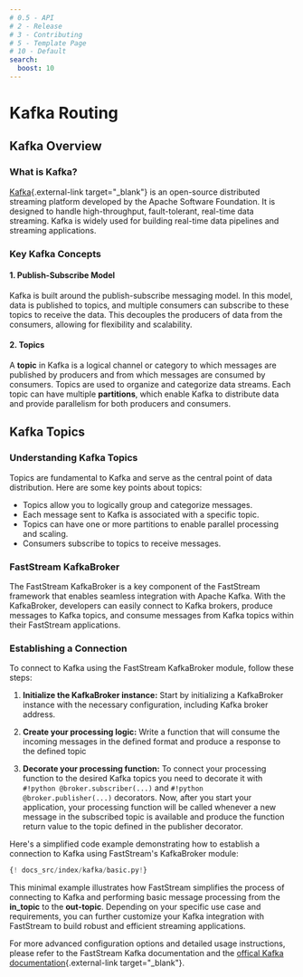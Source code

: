 ```yaml
---
# 0.5 - API
# 2 - Release
# 3 - Contributing
# 5 - Template Page
# 10 - Default
search:
  boost: 10
---
```


# Kafka Routing

## Kafka Overview

### What is Kafka?

[Kafka](https://kafka.apache.org/){.external-link target="_blank"} is an open-source distributed streaming platform developed by the Apache Software Foundation. It is designed to handle high-throughput, fault-tolerant, real-time data streaming. Kafka is widely used for building real-time data pipelines and streaming applications.

### Key Kafka Concepts

#### 1. Publish-Subscribe Model

Kafka is built around the publish-subscribe messaging model. In this model, data is published to topics, and multiple consumers can subscribe to these topics to receive the data. This decouples the producers of data from the consumers, allowing for flexibility and scalability.

#### 2. Topics

A **topic** in Kafka is a logical channel or category to which messages are published by producers and from which messages are consumed by consumers. Topics are used to organize and categorize data streams. Each topic can have multiple **partitions**, which enable Kafka to distribute data and provide parallelism for both producers and consumers.

## Kafka Topics

### Understanding Kafka Topics

Topics are fundamental to Kafka and serve as the central point of data distribution. Here are some key points about topics:

- Topics allow you to logically group and categorize messages.
- Each message sent to Kafka is associated with a specific topic.
- Topics can have one or more partitions to enable parallel processing and scaling.
- Consumers subscribe to topics to receive messages.

### FastStream KafkaBroker

The FastStream KafkaBroker is a key component of the FastStream framework that enables seamless integration with Apache Kafka. With the KafkaBroker, developers can easily connect to Kafka brokers, produce messages to Kafka topics, and consume messages from Kafka topics within their FastStream applications.

### Establishing a Connection

To connect to Kafka using the FastStream KafkaBroker module, follow these steps:

1. **Initialize the KafkaBroker instance:** Start by initializing a KafkaBroker instance with the necessary configuration, including Kafka broker address.

2. **Create your processing logic:** Write a function that will consume the incoming messages in the defined format and produce a response to the defined topic

3. **Decorate your processing function:** To connect your processing function to the desired Kafka topics you need to decorate it with `#!python @broker.subscriber(...)` and `#!python @broker.publisher(...)` decorators. Now, after you start your application, your processing function will be called whenever a new message in the subscribed topic is available and produce the function return value to the topic defined in the publisher decorator.

Here's a simplified code example demonstrating how to establish a connection to Kafka using FastStream's KafkaBroker module:

```python linenums="1"
{! docs_src/index/kafka/basic.py!}
```

This minimal example illustrates how FastStream simplifies the process of connecting to Kafka and performing basic message processing from the **in_topic** to the **out-topic**. Depending on your specific use case and requirements, you can further customize your Kafka integration with FastStream to build robust and efficient streaming applications.

For more advanced configuration options and detailed usage instructions, please refer to the FastStream Kafka documentation and the [offical Kafka documentation](https://kafka.apache.org/){.external-link target="_blank"}.
